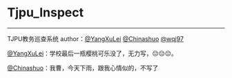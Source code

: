 # Tjpu_Inspect
---
TJPU教务巡查系统
author：[@YangXuLei](https://github.com/YangXuLei) [@Chinashuo](http://github.com/Chinashuo) [@wqj97](https://github.com/wqj97)


[@YangXuLei](https://github.com/YangXuLei)：学校最后一瓶樱桃可乐没了，无力写，😔😔😔。  

[@Chinashuo](http://github.com/Chinashuo)：我曹，今天下雨，跟我心情似的，不写了


